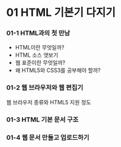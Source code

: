 # 01 HTML 기본기 다지기

### 01-1 HTML과의 첫 만남

* HTML이란 무엇일까?
* HTML 소스 엿보기
* 웹 표준이란 무엇일까?
* 왜 HTML5와 CSS3를 공부해야 할까?

### 01-2 웹 브라우저와 웹 편집기

웹 브라우저 종류와 HTML5 지원 정도

### 01-3 HTML 기본 문서 구조

### 01-4 웹 문서 만들고 업로드하기



